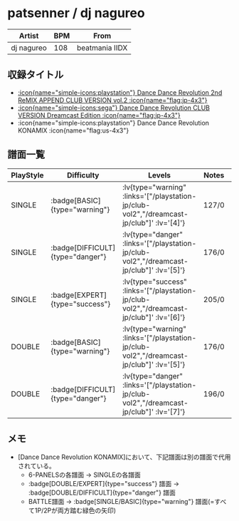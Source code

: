# patsenner / dj nagureo

|Artist|BPM|From|
|------|---|----|
|dj nagureo|108|beatmania IIDX|

## 収録タイトル

- [ :icon{name="simple-icons:playstation"} Dance Dance Revolution 2nd ReMIX APPEND CLUB VERSION vol.2 :icon{name="flag:jp-4x3"} ](/playstation-jp/club-vol2)
- [ :icon{name="simple-icons:sega"} Dance Dance Revolution CLUB VERSION Dreamcast Edition :icon{name="flag:jp-4x3"} ](/dreamcast-jp/club)
- :icon{name="simple-icons:playstation"} Dance Dance Revolution KONAMIX :icon{name="flag:us-4x3"}

## 譜面一覧

|PlayStyle|Difficulty|Levels|Notes|Movie|
|---------|----------|------|-----|-----|
|SINGLE| :badge[BASIC]{type="warning"} | :lv{type="warning" :links='["/playstation-jp/club-vol2","/dreamcast-jp/club"]' :lv='[4]'} |127/0||
|SINGLE| :badge[DIFFICULT]{type="danger"} | :lv{type="danger" :links='["/playstation-jp/club-vol2","/dreamcast-jp/club"]' :lv='[5]'} |176/0||
|SINGLE| :badge[EXPERT]{type="success"} | :lv{type="success" :links='["/playstation-jp/club-vol2","/dreamcast-jp/club"]' :lv='[6]'} |205/0||
|DOUBLE| :badge[BASIC]{type="warning"} | :lv{type="warning" :links='["/playstation-jp/club-vol2","/dreamcast-jp/club"]' :lv='[5]'} |176/0||
|DOUBLE| :badge[DIFFICULT]{type="danger"} | :lv{type="danger" :links='["/playstation-jp/club-vol2","/dreamcast-jp/club"]' :lv='[7]'} |196/0||

## メモ

- [Dance Dance Revolution KONAMIX]において、下記譜面は別の譜面で代用されている。
  - 6-PANELSの各譜面 → SINGLEの各譜面
  - :badge[DOUBLE/EXPERT]{type="success"} 譜面 → :badge[DOUBLE/DIFFICULT]{type="danger"} 譜面
  - BATTLE譜面 → :badge[SINGLE/BASIC]{type="warning"} 譜面(=すべて1P/2Pが両方踏む緑色の矢印)
